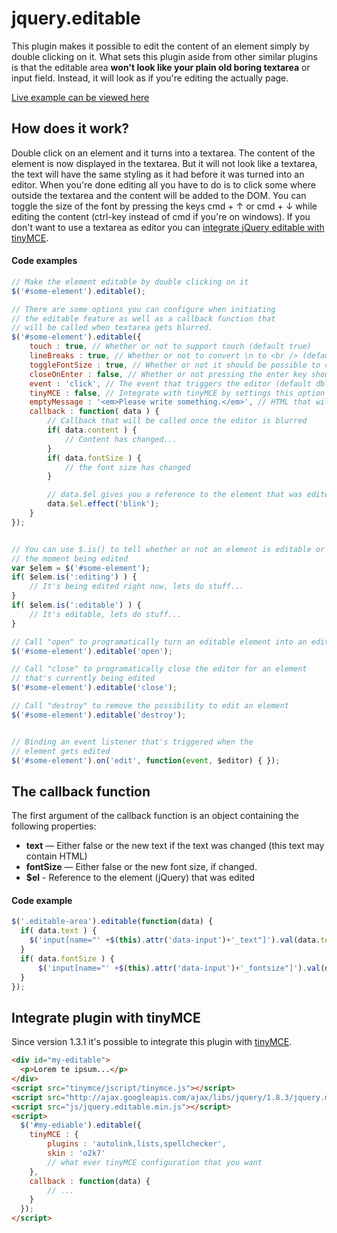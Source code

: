 # jquery.editable

This plugin makes it possible to edit the content of an element simply by double clicking on it. What sets this plugin
aside from other similar plugins is that the editable area **won't look like your plain old boring textarea** or 
input field. Instead, it will look as if you're editing the actually page.

[Live example can be viewed here](http://victorjonsson.se/168/jquery-editable/?from=github)

## How does it work?

Double click on an element and it turns into a textarea. The content of the element is now displayed in the textarea. 
But it will not look like a textarea, the text will have the same styling as it had before it was turned into an editor.
When you're done editing all you have to do is to click some where outside the textarea and the content will
be added to the DOM. You can toggle the size of the font by pressing the keys cmd + &uarr; or cmd + &darr; while editing the content 
(ctrl-key instead of cmd if you're on windows). If you don't want to use a textarea as editor you can [integrate jQuery editable
with tinyMCE](#integrate-plugin-with-tinymce).


#### Code examples

```js
// Make the element editable by double clicking on it
$('#some-element').editable(); 

// There are some options you can configure when initiating
// the editable feature as well as a callback function that
// will be called when textarea gets blurred.
$('#some-element').editable({
    touch : true, // Whether or not to support touch (default true)
    lineBreaks : true, // Whether or not to convert \n to <br /> (default true)
    toggleFontSize : true, // Whether or not it should be possible to change font size (default true),
    closeOnEnter : false, // Whether or not pressing the enter key should close the editor (default false)
    event : 'click', // The event that triggers the editor (default dblclick)
    tinyMCE : false, // Integrate with tinyMCE by settings this option to true or an object containing your tinyMCE configuration
    emptyMessage : '<em>Please write something.</em>', // HTML that will be added to the editable element in case it gets empty (default false)
    callback : function( data ) {
        // Callback that will be called once the editor is blurred
        if( data.content ) {
            // Content has changed...
        }
        if( data.fontSize ) {
            // the font size has changed
        }

        // data.$el gives you a reference to the element that was edited
        data.$el.effect('blink');
    }
});


// You can use $.is() to tell whether or not an element is editable or at
// the moment being edited
var $elem = $('#some-element');
if( $elem.is(':editing') ) {
    // It's being edited right now, lets do stuff...
}
if( $elem.is(':editable') ) {
    // It's editable, lets do stuff...
}

// Call "open" to programatically turn an editable element into an editor
$('#some-element').editable('open');

// Call "close" to programatically close the editor for an element 
// that's currently being edited
$('#some-element').editable('close');

// Call "destroy" to remove the possibility to edit an element
$('#some-element').editable('destroy');


// Binding an event listener that's triggered when the
// element gets edited
$('#some-element').on('edit', function(event, $editor) { }); 
```

## The callback function

The first argument of the callback function is an object containing the following properties:

- **text** — Either false or the new text if the text was changed (this text may contain HTML)
- **fontSize** — Either false or the new font size, if changed.
- **$el** - Reference to the element (jQuery) that was edited


#### Code example

```js
$('.editable-area').editable(function(data) {
  if( data.text ) {
    $('input[name="' +$(this).attr('data-input')+'_text"]').val(data.text);
  }
  if( data.fontSize ) {
      $('input[name="' +$(this).attr('data-input')+'_fontsize"]').val(data.fontSize);
  } 
});
```

<h2 id="tinymce-integration">Integrate plugin with tinyMCE</h2>

Since version 1.3.1 it's possible to integrate this plugin with [tinyMCE](http://www.tinymce.com/).

```html
<div id="my-editable">
  <p>Lorem te ipsum...</p>
</div>
<script src="tinymce/jscript/tinymce.js"></script>
<script src="http://ajax.googleapis.com/ajax/libs/jquery/1.8.3/jquery.min.js"></script>
<script src="js/jquery.editable.min.js"></script>
<script>
  $('#my-ediable').editable({
    tinyMCE : {
        plugins : 'autolink,lists,spellchecker',
        skin : 'o2k7'
        // what ever tinyMCE configuration that you want
    },
    callback : function(data) {
        // ...
    }
  });
</script>
```
